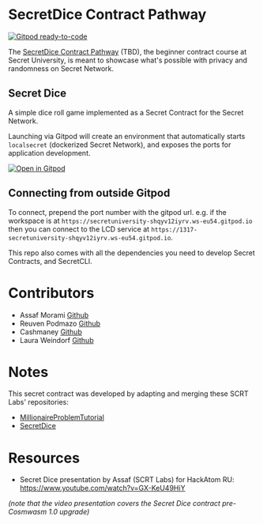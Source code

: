 # SecretDice Contract Pathway

[![Gitpod ready-to-code](https://img.shields.io/badge/Gitpod-ready--to--code-blue?logo=gitpod)](https://gitpod.io/#https://github.com/secretuniversity/SecretDiceContractPathway)

The [SecretDice Contract Pathway](https://scrt.university/secret-dice-contract-pathway) (TBD), the beginner contract course at Secret University, is meant to showcase what's possible with privacy and randomness on Secret Network.

## Secret Dice

A simple dice roll game implemented as a Secret Contract for the Secret Network.

Launching via Gitpod will create an environment that automatically starts `localsecret` (dockerized Secret Network), 
and exposes the ports for application development.

[![Open in Gitpod](https://gitpod.io/button/open-in-gitpod.svg)](https://gitpod.io/#https://github.com/secretuniversity/SecretDiceContractPathway)

## Connecting from outside Gitpod

To connect, prepend the port number with the gitpod url. e.g. if the workspace is at 
`https://secretuniversity-shqyv12iyrv.ws-eu54.gitpod.io` then you can connect to the LCD service at 
`https://1317-secretuniversity-shqyv12iyrv.ws-eu54.gitpod.io`.

This repo also comes with all the dependencies you need to develop Secret Contracts, and SecretCLI. 

# Contributors
- Assaf Morami [Github](https://github.com/assafmo)
- Reuven Podmazo [Github](https://github.com/reuvenpo)
- Cashmaney [Github](https://github.com/Cashmaney)
- Laura Weindorf [Github](https://github.com/secetchaingirl)

# Notes
This secret contract was developed by adapting and merging these SCRT Labs' repositories:
- [MillionaireProblemTutorial](https://github.com/scrtlabs/MillionaireProblemTutorial)
- [SecretDice](https://github.com/scrtlabs/SecretDice)

# Resources
- Secret Dice presentation by Assaf (SCRT Labs) for HackAtom RU: https://www.youtube.com/watch?v=GX-KeU49HiY

_(note that the video presentation covers the Secret Dice contract pre-Cosmwasm 1.0 upgrade)_
